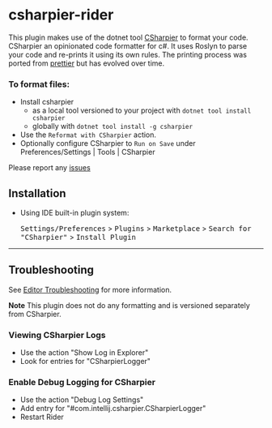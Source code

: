 # csharpier-rider

<!-- Plugin description -->
This plugin makes use of the dotnet tool [CSharpier](https://github.com/belav/csharpier) to format your code. CSharpier an opinionated code formatter for c#. 
It uses Roslyn to parse your code and re-prints it using its own rules. 
The printing process was ported from [prettier](https://prettier.io/) but has evolved over time.

### To format files:
- Install csharpier
  - as a local tool versioned to your project with `dotnet tool install csharpier`
  - globally with `dotnet tool install -g csharpier`
- Use the `Reformat with CSharpier` action.
- Optionally configure CSharpier to `Run on Save` under Preferences/Settings | Tools | CSharpier

Please report any [issues](https://github.com/belav/csharpier/issues)

## Installation

- Using IDE built-in plugin system:
  
  <kbd>Settings/Preferences</kbd> > <kbd>Plugins</kbd> > <kbd>Marketplace</kbd> > <kbd>Search for "CSharpier"</kbd> >
  <kbd>Install Plugin</kbd>
---

## Troubleshooting

See [Editor Troubleshooting](https://csharpier.com/docs/EditorsTroubleshooting) for more information.

**Note** This plugin does not do any formatting and is versioned separately from CSharpier.

### Viewing CSharpier Logs
- Use the action "Show Log in Explorer"
- Look for entries for "CSharpierLogger"

### Enable Debug Logging for CSharpier
- Use the action "Debug Log Settings"
- Add entry for "#com.intellij.csharpier.CSharpierLogger"
- Restart Rider

<!-- Plugin description end -->

